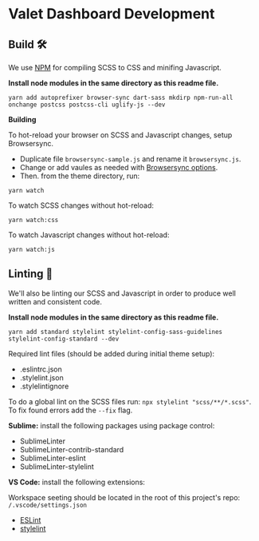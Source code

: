 # Valet Dashboard Development


## Build 🛠

We use [NPM](https://www.npmjs.com) for compiling SCSS to CSS and minifing Javascript.

**Install node modules in the same directory as this readme file.**

`yarn add autoprefixer browser-sync dart-sass mkdirp npm-run-all onchange postcss postcss-cli uglify-js --dev`


**Building**

To hot-reload your browser on SCSS and Javascript changes, setup Browsersync.

- Duplicate file `browsersync-sample.js` and rename it `browsersync.js`.
- Change or add vaules as needed with [Browsersync options](http://www.browsersync.io/docs/options/).
- Then. from the theme directory, run:

`yarn watch`

To watch SCSS changes without hot-reload:

`yarn watch:css`

To watch Javascript changes without hot-reload:

`yarn watch:js`


## Linting 🧼

We'll also be linting our SCSS and Javascript in order to produce well written and consistent code.

**Install node modules in the same directory as this readme file.**

`yarn add standard stylelint stylelint-config-sass-guidelines stylelint-config-standard --dev`

Required lint files (should be added during initial theme setup):

- .eslintrc.json
- .stylelint.json
- .stylelintignore

To do a global lint on the SCSS files run: `npx stylelint "scss/**/*.scss"`. To fix found errors add the `--fix` flag.

**Sublime:** install the following packages using package control:

- SublimeLinter
- SublimeLinter-contrib-standard
- SublimeLinter-eslint
- SublimeLinter-stylelint

**VS Code:** install the following extensions:

Workspace seeting should be located in the root of this project's repo: `/.vscode/settings.json`

- [ESLint](https://marketplace.visualstudio.com/items?itemName=dbaeumer.vscode-eslint)
- [stylelint](https://marketplace.visualstudio.com/items?itemName=stylelint.vscode-stylelint)
